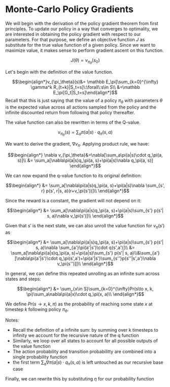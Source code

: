 # Monte-Carlo Policy Gradients

We will begin with the derivation of the policy gradient theorem from first principles. To update our policy in a way that converges to optimality, we are interested in obtaining the policy gradient with respect to our parameters. For that purpose, we define an objective function $J$ as substitute for the true value function of a given policy. Since we want to maximize value, it makes sense to perform gradient ascent on this function.

$$J(\theta)=v_{\pi_\theta}(s_0)$$

Let's begin with the definition of the value function.

$$\begin{align*}v_{\pi_\theta}(s)&= \mathbb E_\pi[\sum_{k=0}^{\infty} \gamma^k R_{t+k}|S_t=s]\:\forall\:s\in S\\
&=\mathbb E_\pi[G_t|S_t=s]\end{align*}$$
Recall that this is just saying that the value of a policy $\pi_{\theta}$ with parameters $\theta$ is the expected value across all actions sampled from the policy and the infinite discounted return from following that policy thereafter. 

The value function can also be rewritten in terms of the Q-value.

$$v_{\pi_\theta}(s)=\sum_a\pi(a|s)\cdot q_\pi(s, a)$$

We want to derive the gradient, $\nabla v_\pi$. Applying product rule, we have:

$$\begin{align*}
\nabla v_{\pi_\theta}&=\nabla[\sum_a\pi(a|s)\cdot q_\pi(a, s)]\\
&= \sum_a[\nabla\pi(a|s)q_\pi(a, s)+\pi(a|s)\nabla q_\pi(a, s)]
\end{align*}$$

We can now expand the q-value function to its original definition:

$$\begin{align*}
&= \sum_a[\nabla\pi(a|s)q_\pi(a, s)+\pi(a|s)\nabla \sum_{s', r} p(s', r|s, a)(r+v_\pi(s'))]\\
\end{align*}$$

Since the reward is a constant, the gradient will not depend on it:

$$\begin{align*}
&= \sum_a[\nabla\pi(a|s)q_\pi(a, s)+\pi(a|s)\sum_{s'} p(s'| s, a)\nabla v_\pi(s')]\\
\end{align*}$$

Given that $s'$ is the next state, we can also unroll the value function for $v_\pi(s')$ as

$$\begin{align*}
&= \sum_a[\nabla\pi(a|s)q_\pi(a, s)+\pi(a|s)\sum_{s'} p(s'| s, a)\nabla \sum_{a'}\pi(a'|s')\cdot q(s',a')]\\
&= \sum_a[\nabla\pi(a|s)q_\pi(a, s)+\pi(a|s)\sum_{s'} p(s'| s, a)\\&\sum_{a'}[\nabla\pi(a'|s')\cdot q_\pi(s',a')+\pi(a'|s')\sum_{s''}p(s''|s',a')\nabla v_\pi(s'')]]\\
\end{align*}$$

In general, we can define this repeated unrolling as an infinite sum across states and steps:

$$\begin{align*}
&= \sum_{x\in S}\sum_{k=0}^{\infty}Pr(s\to x, k, \pi)\sum_a\nabla\pi(a|x)\cdot q_\pi(x, a)\\
\end{align*}$$

We define $Pr(s\to x, k, \pi)$ as the probability of reaching some state $x$ at timestep $k$ following policy $\pi_\theta$. 

Notes:
- Recall the definition of a infinite sum: by summing over k timesteps to infinity we account for the recursive nature of the q function
 - Similarly, we loop over all states to account for all possible outputs of the value function
 - The action probability and transition probabilitty are combined into a single probability function
 - the first term $\sum_a\nabla\pi(a|s)\cdot q_\pi(s, a)$ is left untouched as our recursive base case

 Finally, we can rewrite this by substituting $\eta$ for our probability function